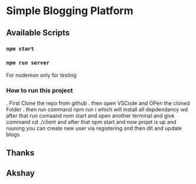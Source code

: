 # Simple Blogging Platform

## Available Scripts

### `npm start`

### `npm run server`

For nodemon only for testing

### How to run this project

. First Clone the repo from github
. then open VSCode and OPen the cloned Folder
. then run command npm run i which will install all depdendancy
wd
after that run comaand nom start
and open another terminal and give command cd ./client
and after that npm start and now projet is up and ruuning you can create new user via registering and then dlt and update blogs

## Thanks

## Akshay
